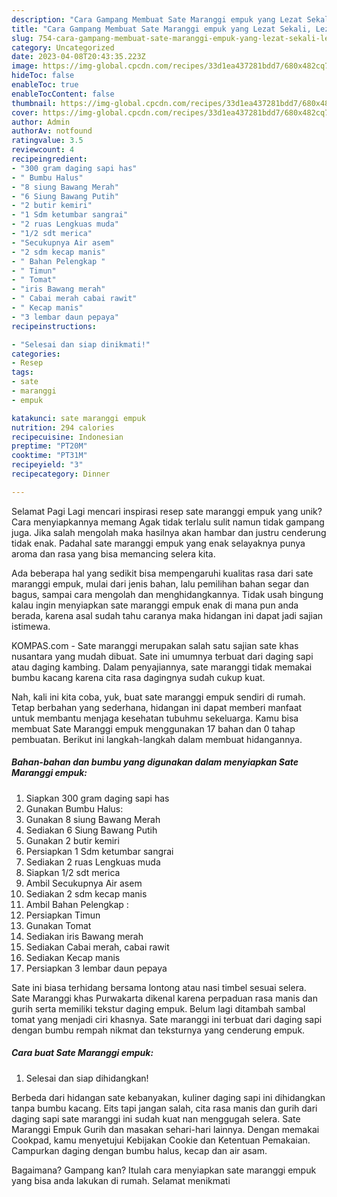 ```yaml
---
description: "Cara Gampang Membuat Sate Maranggi empuk yang Lezat Sekali, Lezat"
title: "Cara Gampang Membuat Sate Maranggi empuk yang Lezat Sekali, Lezat"
slug: 754-cara-gampang-membuat-sate-maranggi-empuk-yang-lezat-sekali-lezat
category: Uncategorized
date: 2023-04-08T20:43:35.223Z
image: https://img-global.cpcdn.com/recipes/33d1ea437281bdd7/680x482cq70/sate-maranggi-empuk-foto-resep-utama.jpg
hideToc: false
enableToc: true
enableTocContent: false
thumbnail: https://img-global.cpcdn.com/recipes/33d1ea437281bdd7/680x482cq70/sate-maranggi-empuk-foto-resep-utama.jpg
cover: https://img-global.cpcdn.com/recipes/33d1ea437281bdd7/680x482cq70/sate-maranggi-empuk-foto-resep-utama.jpg
author: Admin
authorAv: notfound
ratingvalue: 3.5
reviewcount: 4
recipeingredient:
- "300 gram daging sapi has"
- " Bumbu Halus"
- "8 siung Bawang Merah"
- "6 Siung Bawang Putih"
- "2 butir kemiri"
- "1 Sdm ketumbar sangrai"
- "2 ruas Lengkuas muda"
- "1/2 sdt merica"
- "Secukupnya Air asem"
- "2 sdm kecap manis"
- " Bahan Pelengkap "
- " Timun"
- " Tomat"
- "iris Bawang merah"
- " Cabai merah cabai rawit"
- " Kecap manis"
- "3 lembar daun pepaya"
recipeinstructions:

- "Selesai dan siap dinikmati!"
categories:
- Resep
tags:
- sate
- maranggi
- empuk

katakunci: sate maranggi empuk 
nutrition: 294 calories
recipecuisine: Indonesian
preptime: "PT20M"
cooktime: "PT31M"
recipeyield: "3"
recipecategory: Dinner

---
```



Selamat Pagi Lagi mencari inspirasi resep sate maranggi empuk yang unik? Cara menyiapkannya memang Agak tidak terlalu sulit namun tidak gampang juga. Jika salah mengolah maka hasilnya akan hambar dan justru cenderung tidak enak. Padahal sate maranggi empuk yang enak selayaknya punya aroma dan rasa yang bisa memancing selera kita.


Ada beberapa hal yang sedikit bisa mempengaruhi kualitas rasa dari sate maranggi empuk, mulai dari jenis bahan, lalu pemilihan bahan segar dan bagus, sampai cara mengolah dan menghidangkannya. Tidak usah bingung kalau ingin menyiapkan sate maranggi empuk enak di mana pun anda berada, karena asal sudah tahu caranya maka hidangan ini dapat jadi sajian istimewa.

KOMPAS.com - Sate maranggi merupakan salah satu sajian sate khas nusantara yang mudah dibuat. Sate ini umumnya terbuat dari daging sapi atau daging kambing. Dalam penyajiannya, sate maranggi tidak memakai bumbu kacang karena cita rasa dagingnya sudah cukup kuat.


Nah, kali ini kita coba, yuk, buat sate maranggi empuk sendiri di rumah. Tetap berbahan yang sederhana, hidangan ini dapat memberi manfaat untuk membantu menjaga kesehatan tubuhmu sekeluarga. Kamu bisa membuat Sate Maranggi empuk menggunakan 17 bahan dan 0 tahap pembuatan. Berikut ini langkah-langkah dalam membuat hidangannya.

<!--inarticleads1-->

##### Bahan-bahan dan bumbu yang digunakan dalam menyiapkan Sate Maranggi empuk:

1. Siapkan 300 gram daging sapi has
1. Gunakan  Bumbu Halus:
1. Gunakan 8 siung Bawang Merah
1. Sediakan 6 Siung Bawang Putih
1. Gunakan 2 butir kemiri
1. Persiapkan 1 Sdm ketumbar sangrai
1. Sediakan 2 ruas Lengkuas muda
1. Siapkan 1/2 sdt merica
1. Ambil Secukupnya Air asem
1. Sediakan 2 sdm kecap manis
1. Ambil  Bahan Pelengkap :
1. Persiapkan  Timun
1. Gunakan  Tomat
1. Sediakan iris Bawang merah
1. Sediakan  Cabai merah, cabai rawit
1. Sediakan  Kecap manis
1. Persiapkan 3 lembar daun pepaya


Sate ini biasa terhidang bersama lontong atau nasi timbel sesuai selera. Sate Maranggi khas Purwakarta dikenal karena perpaduan rasa manis dan gurih serta memiliki tekstur daging empuk. Belum lagi ditambah sambal tomat yang menjadi ciri khasnya. Sate maranggi ini terbuat dari daging sapi dengan bumbu rempah nikmat dan teksturnya yang cenderung empuk. 

<!--inarticleads2-->

##### Cara buat Sate Maranggi empuk:


1. Selesai dan siap dihidangkan!

Berbeda dari hidangan sate kebanyakan, kuliner daging sapi ini dihidangkan tanpa bumbu kacang. Eits tapi jangan salah, cita rasa manis dan gurih dari daging sapi sate maranggi ini sudah kuat nan menggugah selera. Sate Maranggi Empuk Gurih dan masakan sehari-hari lainnya. Dengan memakai Cookpad, kamu menyetujui Kebijakan Cookie dan Ketentuan Pemakaian. Campurkan daging dengan bumbu halus, kecap dan air asam. 

Bagaimana? Gampang kan? Itulah cara menyiapkan sate maranggi empuk yang bisa anda lakukan di rumah. Selamat menikmati
